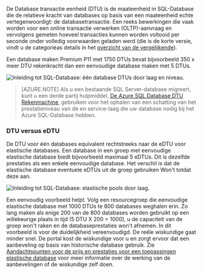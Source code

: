 De Database transactie eenheid (DTU) is de maateenheid in SQL-Database die de relatieve kracht van databases op basis van een maateenheid echte vertegenwoordigt: de databasetransactie. Een reeks bewerkingen die vaak worden voor een online transactie verwerken (OLTP)-aanvraag en vervolgens gemeten hoeveel transacties kunnen worden voltooid per seconde onder volledig voorwaarden geladen werd (die is de korte versie, vindt u de categorieas details in het [overzicht van de vergelijkende](../articles/sql-database/sql-database-benchmark-overview.md)). 

Een database maken Premium P11 met 1750 DTUs bevat bijvoorbeeld 350 x meer DTU rekenkracht dan een eenvoudige database maken met 5 DTUs. 

![Inleiding tot SQL-Database: één database DTUs door laag en niveau.](./media/sql-database-understanding-dtus/single_db_dtus.png)

>[AZURE.NOTE] Als u een bestaande SQL Server-database migreert, kunt u een derde partij hulpmiddel, [De Azure SQL Database DTU Rekenmachine](http://dtucalculator.azurewebsites.net/), gebruiken voor het ophalen van een schatting van het prestatieniveau van de en service-laag die uw database nodig bij het Azure SQL-Database hebben.

### <a name="dtu-vs-edtu"></a>DTU versus eDTU

De DTU voor één databases equivalent rechtstreeks naar de eDTU voor elastische databases. Een database in een groep met eenvoudige elastische database biedt bijvoorbeeld maximaal 5 eDTUs. Dit is dezelfde prestaties als een enkele eenvoudige database. Het verschil is dat de elastische database eventuele eDTUs uit de groep gebruiken Won't totdat deze aan. 

![Inleiding tot SQL-Database: elastische pools door laag.](./media/sql-database-understanding-dtus/sqldb_elastic_pools.png)

Een eenvoudig voorbeeld helpt. Volg een resourcegroep die eenvoudige elastische database met 1000 DTUs te 800 databases weghalen erin. Zo lang maken als enige 200 van de 800 databases worden gebruikt op een willekeurige plaats in tijd (5 DTU X 200 = 1000), u de capaciteit van de groep won't raken en de databaseprestaties won't afnemen. In dit voorbeeld is voor de duidelijkheid vereenvoudigd. De reële wiskundige gaat minder snel. De portal kost de wiskundige voor u en zorgt ervoor dat een aanbeveling op basis van historische database gebruik. Zie [Aandachtspunten voor de prijs en prestaties voor een toepassingen elastische database](../articles/sql-database/sql-database-elastic-pool-guidance.md) voor meer informatie over de werking van de aanbevelingen of de wiskundige zelf doen. 
